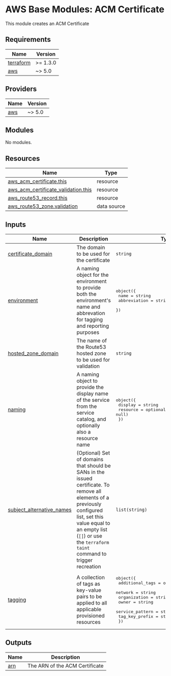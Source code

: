# AWS Base Modules:  ACM Certificate

This module creates an ACM Certificate

<!-- BEGIN_TF_DOCS -->
## Requirements

| Name | Version |
|------|---------|
| <a name="requirement_terraform"></a> [terraform](#requirement\_terraform) | >= 1.3.0 |
| <a name="requirement_aws"></a> [aws](#requirement\_aws) | ~> 5.0 |

## Providers

| Name | Version |
|------|---------|
| <a name="provider_aws"></a> [aws](#provider\_aws) | ~> 5.0 |

## Modules

No modules.

## Resources

| Name | Type |
|------|------|
| [aws_acm_certificate.this](https://registry.terraform.io/providers/hashicorp/aws/latest/docs/resources/acm_certificate) | resource |
| [aws_acm_certificate_validation.this](https://registry.terraform.io/providers/hashicorp/aws/latest/docs/resources/acm_certificate_validation) | resource |
| [aws_route53_record.this](https://registry.terraform.io/providers/hashicorp/aws/latest/docs/resources/route53_record) | resource |
| [aws_route53_zone.validation](https://registry.terraform.io/providers/hashicorp/aws/latest/docs/data-sources/route53_zone) | data source |

## Inputs

| Name | Description | Type | Default | Required |
|------|-------------|------|---------|:--------:|
| <a name="input_certificate_domain"></a> [certificate\_domain](#input\_certificate\_domain) | The domain to be used for the certificate | `string` | n/a | yes |
| <a name="input_environment"></a> [environment](#input\_environment) | A naming object for the environment to provide both the environment's name and abbrevation for tagging and reporting purposes | <pre>object({<br>    name         = string<br>    abbreviation = string<br>  })</pre> | n/a | yes |
| <a name="input_hosted_zone_domain"></a> [hosted\_zone\_domain](#input\_hosted\_zone\_domain) | The name of the Route53 hosted zone to be used for validation | `string` | n/a | yes |
| <a name="input_naming"></a> [naming](#input\_naming) | A naming object to provide the display name of the service from the service catalog, and optionally also a resource name | <pre>object({<br>    display  = string<br>    resource = optional(string, null)<br>  })</pre> | n/a | yes |
| <a name="input_subject_alternative_names"></a> [subject\_alternative\_names](#input\_subject\_alternative\_names) | (Optional) Set of domains that should be SANs in the issued certificate. To remove all elements of a previously configured list, set this value equal to an empty list (`[]`) or use the `terraform taint` command to trigger recreation | `list(string)` | `[]` | no |
| <a name="input_tagging"></a> [tagging](#input\_tagging) | A collection of tags as key-value pairs to be applied to all applicable provisioned resources | <pre>object({<br>    additional_tags = optional(map(any), {})<br>    network         = string<br>    organization    = string<br>    owner           = string<br>    service_pattern = string<br>    tag_key_prefix  = string<br>  })</pre> | n/a | yes |

## Outputs

| Name | Description |
|------|-------------|
| <a name="output_arn"></a> [arn](#output\_arn) | The ARN of the ACM Certificate |
<!-- END_TF_DOCS -->
